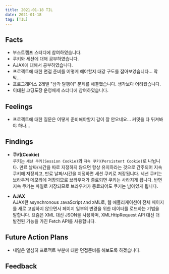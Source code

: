 ```yaml
---
title: 2021-01-18 TIL
date: 2021-01-18
tag: [TIL]
---
```


## Facts

- 부스트캠프 스터디에 참여하였습니다.
- 쿠키와 세션에 대해 공부하였습니다.
- AJAX에 대해서 공부하였습니다.
- 프로젝트에 대한 면접 준비를 어떻게 해야할지 대강 구도를 잡아보았습니다... 막막...
- 프로그래머스 2레벨 "삼각 달팽이" 문제를 해결했습니다. 생각보다 어려웠습니다.
- 이태원 코딩도장 운영체제 스터디에 참여하였습니다.

## Feelings

- 프로젝트에 대한 질문은 어떻게 준비해야할지 감이 잘 안오네요... 커밋을 다 뒤져봐야 하나...

## Findings

- **쿠키(Cookie)**  
  쿠키는 `세션 쿠키(Session Cookie)`와 `지속 쿠키(Persistent Cookie)`로 나뉩니다. 만료 날짜/시간을 따로 지정하지 않으면 항상 유지하라는 것으로 간주되어 지속 쿠키에 저장되고, 만료 날짜/시간을 지정하면 세션 쿠키로 저장됩니다. 세션 쿠키는 브라우저 메모리에 저장되므로 브라우저가 종료되면 쿠키는 사라지게 됩니다. 반면 지속 쿠키는 파일로 저장되므로 브라우저가 종료되어도 쿠키는 남아있게 됩니다.

- **AJAX**  
  AJAX란 `A`synchronous `J`avaScript `A`nd `X`ML로, 웹 애플리케이션이 전체 페이지를 새로 고침하지 않으면서 페이지 일부의 변경을 위한 데이터를 로드하는 기법을 말합니다. 요즘은 XML 대신 JSON을 사용하며, XMLHttpRequest API 대신 더 발전된 기능을 가진 Fetch API를 사용합니다.

## Future Action Plans

- 내일은 열심히 프로젝트 부분에 대한 면접준비를 해보도록 하겠습니다.

## Feedback
